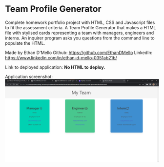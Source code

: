 # Team Profile Generator

Complete homework portfolio project with HTML, CSS and Javascript files to fit the assessment criteria.
A Team Profile Generator that makes a HTML file with stylised cards representing a team with managers, engineers and interns.
An inquirer program asks you questions from the command line to populate the HTML.

Made by Ethan D'Mello
Github: https://github.com/EthanDMello
LinkedIn: https://www.linkedin.com/in/ethan-d-mello-0351ab21b/

Link to deployed application:
**No HTML to deploy.**

Application screenshot:
![developed application screenshot](./Assets/DeployedApplication.png)
